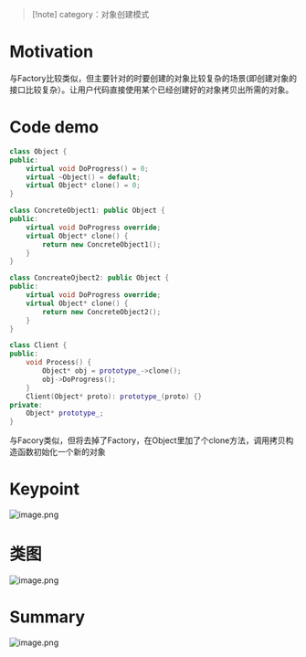 >[!note] category：对象创建模式

# Motivation
与Factory比较类似，但主要针对的时要创建的对象比较复杂的场景(即创建对象的接口比较复杂）。让用户代码直接使用某个已经创建好的对象拷贝出所需的对象。
# Code demo
```C++
class Object {
public:
	virtual void DoProgress() = 0;
	virtual ~Object() = default;
	virtual Object* clone() = 0;
}

class ConcreteObject1: public Object {
public:
	virtual void DoProgress override;
	virtual Object* clone() {
		return new ConcreteObject1();
	}
}

class ConcreateOjbect2: public Object {
public:
	virtual void DoProgress override;
	virtual Object* clone() {
		return new ConcreteObject2();
	}
}

class Client {
public:
	void Process() {
		Object* obj = prototype_->clone();
		obj->DoProgress();
	}
	Client(Object* proto): prototype_(proto) {}
private:
	Object* prototype_;
}
```
与Facory类似，但将去掉了Factory，在Object里加了个clone方法，调用拷贝构造函数初始化一个新的对象
# Keypoint
![image.png](https://raw.githubusercontent.com/lj970926/image-hosting/master/images/20250104235951.png)
# 类图
![image.png](https://raw.githubusercontent.com/lj970926/image-hosting/master/images/20250105000226.png)
# Summary
![image.png](https://raw.githubusercontent.com/lj970926/image-hosting/master/images/20250105000559.png)
